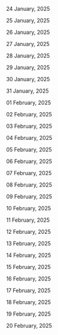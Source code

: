 24 January, 2025

25 January, 2025

26 January, 2025

27 January, 2025

28 January, 2025

29 January, 2025

30 January, 2025

31 January, 2025

01 February, 2025

02 February, 2025

03 February, 2025

04 February, 2025

05 February, 2025

06 February, 2025

07 February, 2025

08 February, 2025

09 February, 2025

10 February, 2025

11 February, 2025

12 February, 2025

13 February, 2025

14 February, 2025

15 February, 2025

16 February, 2025

17 February, 2025

18 February, 2025

19 February, 2025

20 February, 2025